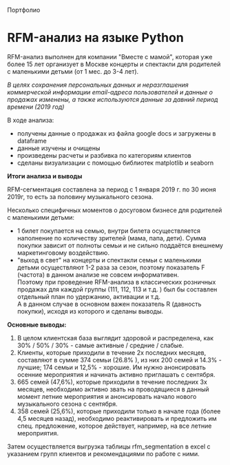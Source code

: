  Портфолио
# RFM-анализ на языке Python

RFM-анализ выполнен для компании "Вместе с мамой", которая уже более 15 лет организует в Москве концерты и спектакли для родителей с маленькими детьми (от 1 мес. до 3-4 лет).

*В целях сохранения персональных данных и неразглашения коммерческой информации email-адреса пользователей и данные о продажах изменены, а также используются данные за давний период времени (2019 год)* 

В ходе анализа:

 - получены данные о продажах из файла google docs и загружены в dataframe
 - данные изучены и очищены
 - произведены расчеты и разбивка по категориям клиентов 
 - сделаны визуализации с помощью библиотек matplotlib и seaborn
 
 **Итоги анализа и выводы**

RFM-сегментация составлена за период с 1 января 2019 г. по 30 июня 2019г, то есть за половину музыкального сезона.

Несколько специфичных моментов о досуговом бизнесе для родителей с маленькими детьми:

-   1 билет покупается на семью, внутри билета осуществляется наполнение по количеству зрителей (мама, папа, дети). Сумма покупки зависит от полноты семьи и не сильно поддаётся внешнему маркетинговому воздействию.
-   "выход в свет" на концерты и спектакли семьи с маленькими детьми осуществляют 1-2 раза за сезон, поэтому показатель F (частота) в данном анализе не совсем информативен.  
    Поэтому при проведение RFM-анализа в классических розничных продажах для каждой группы (111, 112, 113 и т.д. ) был бы составлен отдельный план по удержанию, активации и т.д.   
    А в данном случае в основном важен показатель R (давность покупки), исходя из которого и сделаны выводы.

**Основные выводы:**

1.  В целом клиентская база выглядит здоровой и распределена, как 30% / 50% / 30% - самые активные / средние / слабые.
2.  Клиенты, которые приходили в течение 2х последних месяцев, составляют в сумме 374 семьи (26.8% ), из них 200 семей и 14.3% - лучшие; 174 семьи и 12,5% - хорошие. Им нужно анонсировать осенние мероприятия и начинать активно приглашать с сентября.
3.  665 семей (47,6%), которые приходили в течение последних 3х месяцев, необходимо активно звать на проводящиеся в данный момент летние мероприятия и анонсировать начало нового музыкального сезона с сентября.
4.  358 семей (25,6%), которые приходили только в начале года (более 4,5 месяцев назад), необходимо реактивировать и предложить им спец. предложение, которое действует, например, на все летние мероприятия.

Затем осуществляется выгрузка таблицы rfm_segmentation в excel с указанием групп клиентов и рекомендациями по работе с ними.
